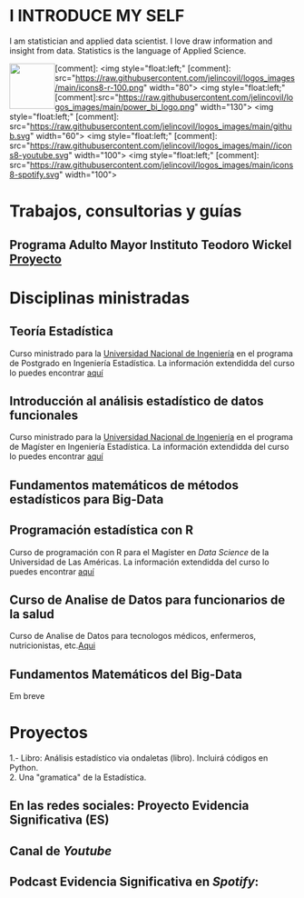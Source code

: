 # **I INTRODUCE MY SELF**

I am statistician and applied data scientist. I love draw information and insight from data. Statistics is the language of Applied Science.


[comment]: <img style="float:left;" src="https://raw.githubusercontent.com/jelincovil/logos_images/main/icons8-python.svg" width="80"><img style="float:left;"
[comment]: src="https://raw.githubusercontent.com/jelincovil/logos_images/main/icons8-r-100.png" width="80"> <img style="float:left;"
[comment]:src="https://raw.githubusercontent.com/jelincovil/logos_images/main/power_bi_logo.png" width="130"> <img style="float:left;"
[comment]: src="https://raw.githubusercontent.com/jelincovil/logos_images/main/github.svg" width="60"> <img style="float:left;"
[comment]: src="https://raw.githubusercontent.com/jelincovil/logos_images/main//icons8-youtube.svg" width="100"> <img style="float:left;"
[comment]: src="https://raw.githubusercontent.com/jelincovil/logos_images/main/icons8-spotify.svg" width="100"> 


# **Trabajos, consultorias y guías**

## Programa Adulto Mayor Instituto Teodoro Wickel [Proyecto](https://github.com/jelincovil/evolucion_encuesta_calidad_vida_salud_nacional_chile/blob/main/estudios_teodoro_wickel_tco/README.md)  

# **Disciplinas ministradas**

## Teoría Estadística

Curso ministrado para la [Universidad Nacional de Ingeniería](https://portal.uni.edu.pe/) en el programa de Postgrado en Ingeniería Estadística.
La información extendidda del curso lo puedes encontrar [aquí](https://github.com/jelincovil/un_curso_teoria_estadistica)


## Introducción al análisis estadístico de datos funcionales

Curso ministrado para la [Universidad Nacional de Ingeniería](https://portal.uni.edu.pe/) en el programa de Magíster en Ingeniería Estadística.
La información extendidda del curso lo puedes encontrar [aquí]()

## Fundamentos matemáticos de métodos estadísticos para Big-Data

## Programación estadística con R

Curso de programación con R para el Magíster en *Data Science* de la Universidad de Las Américas. La información extendidda del curso lo puedes encontrar [aquí](https://github.com/jelincovil/A_course_R_programming_2024)

## Curso de Analise de Datos para funcionarios de la salud
Curso de Analise de Datos para tecnologos médicos, enfermeros, nutricionistas, etc.[Aqui](https://github.com/jelincovil/Ciencia-de-Datos-para-Ciencias-de-la-Salud)

## Fundamentos Matemáticos del Big-Data
Em breve

# **Proyectos**
1.- Libro: Análisis estadístico via ondaletas (libro). Incluirá códigos en Python.   
2. Una "gramatica" de la Estadística.

 ## **En las redes sociales:** Proyecto Evidencia Significativa (ES)

 ## Canal de *Youtube*

 ## Podcast Evidencia Significativa en *Spotify*:

